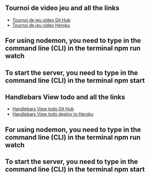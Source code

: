 ## Tournoi de video jeu and all the links
* [Tournoi de jeu video Git Hub](https://github.com/MiguelJerome/Jeu-video-tournoi)
* [Tournoi de jeu video Heroku](https://warm-river-83946.herokuapp.com/)

## For using nodemon, you need to type in the command line (CLI) in the terminal    npm run watch
## To start the server, you need to type in the command line (CLI) in the terminal   npm start

## Handlebars View todo and all the links
* [Handlebars View todo Git Hub](https://github.com/MiguelJerome/handlebarsViewTodo)
* [Handlebars View todo deploy to Heroku](https://frozen-harbor-56299.herokuapp.com/)

## For using nodemon, you need to type in the command line (CLI) in the terminal    npm run watch
## To start the server, you need to type in the command line (CLI) in the terminal   npm start